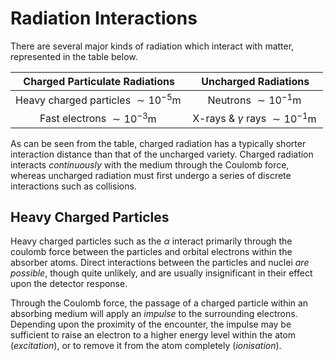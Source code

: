 Radiation Interactions
======================
There are several major kinds of radiation which interact with matter, represented in the table below.

|             Charged Particulate Radiations            	|                  Uncharged Radiations                 	|
|:-----------------------------------------------------:	|:-----------------------------------------------------:	|
| Heavy charged particles $\sim10^{-5}\operatorname{m}$ 	|         Neutrons $\sim10^{-1}\operatorname{m}$        	|
| Fast electrons $\sim10^{-3}\operatorname{m}$          	| X-rays \& $\gamma$ rays $\sim10^{-1}\operatorname{m}$ 	|

As can be seen from the table, charged radiation has a typically shorter interaction distance than that of the uncharged variety. Charged radiation interacts _continuously_ with the medium through the Coulomb force, whereas uncharged radiation must first undergo a series of discrete interactions such as collisions.

Heavy Charged Particles
-----------------------
Heavy charged particles such as the $\alpha$ interact primarily through the coulomb force between the particles and orbital electrons within the absorber atoms. Direct interactions between the particles and nuclei _are possible_, though quite unlikely, and are usually insignificant in their effect upon the detector response.

Through the Coulomb force, the passage of a charged particle within an absorbing medium will apply an _impulse_ to the surrounding electrons. Depending upon the proximity of the encounter, the impulse may be sufficient to raise an electron to a higher energy level within the atom (_excitation_), or to remove it from the atom completely (_ionisation_).